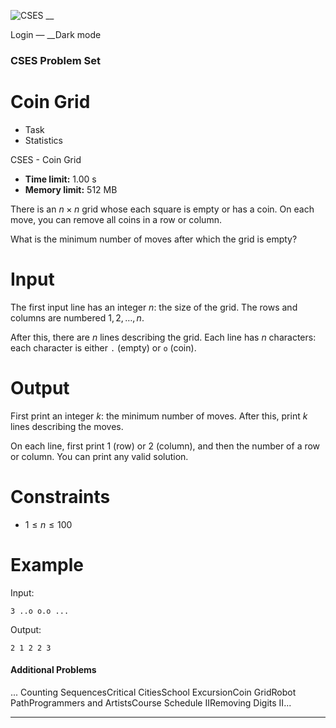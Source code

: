 ![CSES](/logo.png?1) __

Login — __Dark mode

### CSES Problem Set

# Coin Grid

  * Task
  * Statistics

CSES - Coin Grid

  * **Time limit:** 1.00 s
  * **Memory limit:** 512 MB

There is an $n \times n$ grid whose each square is empty or has a coin. On
each move, you can remove all coins in a row or column.

What is the minimum number of moves after which the grid is empty?

# Input

The first input line has an integer $n$: the size of the grid. The rows and
columns are numbered $1,2,\dots,n$.

After this, there are $n$ lines describing the grid. Each line has $n$
characters: each character is either `.` (empty) or `o` (coin).

# Output

First print an integer $k$: the minimum number of moves. After this, print $k$
lines describing the moves.

On each line, first print $1$ (row) or $2$ (column), and then the number of a
row or column. You can print any valid solution.

# Constraints

  * $1 \le n \le 100$

# Example

Input:

``` 3 ..o o.o ... ```

Output:

``` 2 1 2 2 3 ```

#### Additional Problems

... Counting SequencesCritical CitiesSchool ExcursionCoin GridRobot
PathProgrammers and ArtistsCourse Schedule IIRemoving Digits II...

* * *

